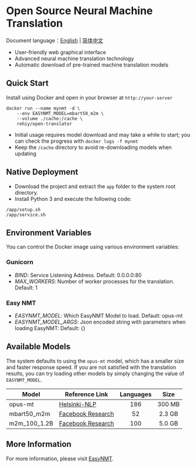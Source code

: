 # Open Source Neural Machine Translation

Document language：[English](./README.md) | [简体中文](./README-zh.md)

- User-friendly web graphical interface
- Advanced neural machine translation technology
- Automatic download of pre-trained machine translation models

## Quick Start

Install using Docker and open in your browser at `http://your-server`

```shell
docker run --name mynmt -d \
    --env EASYNMT_MODEL=mbart50_m2m \
    --volume ./cache:/cache \
    rehiy/open-translator
```

- Initial usage requires model download and may take a while to start; you can check the progress with `docker logs -f mynmt`
- Keep the `/cache` directory to avoid re-downloading models when updating

## Native Deployment

- Download the project and extract the `app` folder to the system root directory.
- Install Python 3 and execute the following code:

```shell
/app/setup.sh
/app/service.sh
```

## Environment Variables

You can control the Docker image using various environment variables:

### Gunicorn

- *BIND*: Service Listening Address. Default: 0.0.0.0:80
- *MAX_WORKERS*: Number of worker processes for the translation. Default: 1

### Easy NMT

- *EASYNMT_MODEL*: Which EasyNMT Model to load. Default: opus-mt
- *EASYNMT_MODEL_ARGS*: Json encoded string with parameters when loading EasyNMT: Default: {}

## Available Models

The system defaults to using the `opus-mt` model, which has a smaller size and faster response speed. If you are not satisfied with the translation results, you can try loading other models by simply changing the value of `EASYNMT_MODEL`.

| Model        | Reference Link                                                                            | Languages |  Size  |
| ------------ | ----------------------------------------------------------------------------------------- | :-------: | :----: |
| opus-mt      | [Helsinki-NLP](https://github.com/Helsinki-NLP/Opus-MT)                                   |    186    | 300 MB |
| mbart50_m2m  | [Facebook Research](https://github.com/pytorch/fairseq/tree/master/examples/multilingual) |    52     | 2.3 GB |
| m2m_100_1.2B | [Facebook Research](https://github.com/pytorch/fairseq/tree/master/examples/m2m_100)      |    100    | 5.0 GB |

## More Information

For more information, please visit [EasyNMT](https://github.com/UKPLab/EasyNMT).
